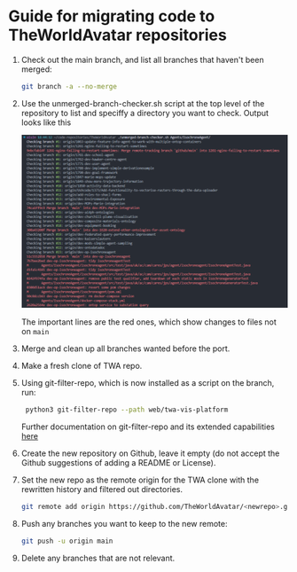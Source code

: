 # Guide for migrating code to TheWorldAvatar repositories

1. Check out the main branch, and list all branches that haven't been merged:

   ```bash
   git branch -a --no-merge
   ```

2) Use the unmerged-branch-checker.sh script at the top level of the repository to list and speciffy a directory you want to check. Output looks like this
 
   ![Branch Checker output](.screenshots/branch-checker.png "Branch Checker output")
   
   The important lines are the red ones, which show changes to files not on `main`

3) Merge and clean up all branches wanted before the port.
4) Make a fresh clone of TWA repo.
5) Using git-filter-repo, which is now installed as a script on the branch, run:

    ```bash
     python3 git-filter-repo --path web/twa-vis-platform
     ```

   Further documentation on git-filter-repo and its extended capabilities [here](https://github.com/newren/git-filter-repo)

6) Create the new repository on Github, leave it empty (do not accept the Github suggestions of adding a README or License).
7) Set the new repo as the remote origin for the TWA clone with the rewritten history and filtered out directories.

   ```bash
   git remote add origin https://github.com/TheWorldAvatar/<newrepo>.git
   ```

8) Push any branches you want to keep to the new remote:
 
   ```bash
   git push -u origin main
   ```

9) Delete any branches that are not relevant.
